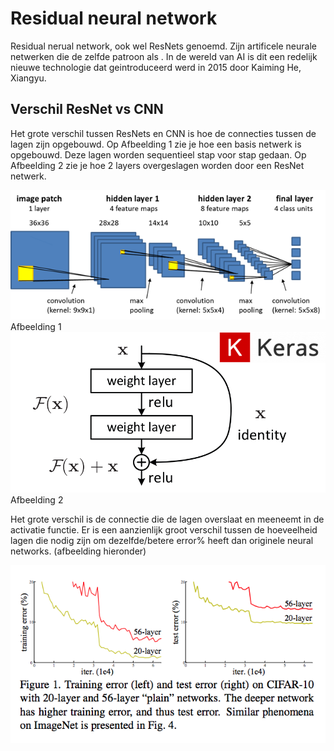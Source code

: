 # Residual neural network
Residual nerual network, ook wel ResNets genoemd. Zijn artificele neurale netwerken die de zelfde patroon als .
In de wereld van AI is dit een redelijk nieuwe technologie dat geintroduceerd werd in 2015 door Kaiming He, Xiangyu.

## Verschil ResNet vs CNN
Het grote verschil tussen ResNets en CNN is hoe de connecties tussen de lagen zijn opgebouwd. 
Op Afbeelding 1 zie je hoe een basis netwerk is opgebouwd. Deze lagen worden sequentieel stap voor stap gedaan.
Op Afbeelding 2 zie je hoe 2 layers overgeslagen worden door een ResNet netwerk.

![img_2.png](img_2.png)
Afbeelding 1
![img_1.png](img_1.png)
Afbeelding 2

Het grote verschil is de connectie die de lagen overslaat en meeneemt in de activatie functie. Er is een aanzienlijk
groot verschil tussen de hoeveelheid lagen die nodig zijn om dezelfde/betere error% heeft dan originele neural networks.
(afbeelding hieronder)

![img_3.png](img_3.png)

